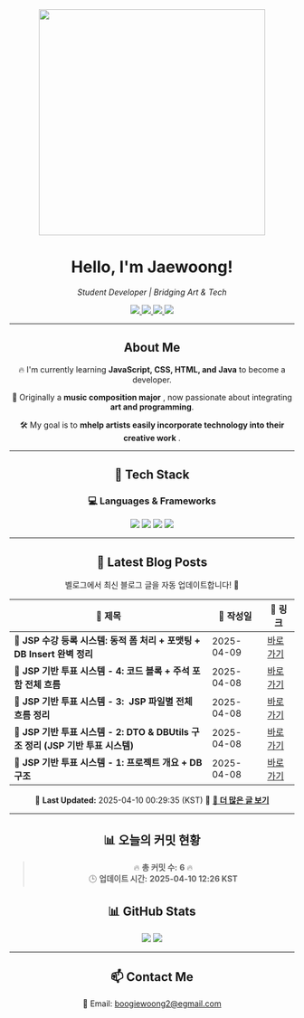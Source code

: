 
<div align="center">
  <img src="https://github.com/Jaewoong-Hwang/Jaewoong-Hwang/blob/main/Character.gif" width="400">
<h1 align="center" font-weight="bold">Hello, I'm Jaewoong! </h1>

<p align="center"><em>Student Developer | Bridging Art & Tech</em></p>

<p align="center">
  <a href="https://github.com/Jaewoong-Hwang">
    <img src="https://img.shields.io/github/followers/Jaewoong-Hwang?label=Follow&style=social" />
  </a>
  <a href="https://velog.io/@mypalebluedot29/posts">
    <img src="https://img.shields.io/badge/Velog-20C997?style=flat-square&logo=velog&logoColor=white"/>
  </a>
  <a href="https://www.youtube.com/@boogiewoong2819">
    <img src="https://img.shields.io/badge/YouTube-FF0000?style=flat-square&logo=youtube&logoColor=white"/>
  </a>
  <a href="https://www.instagram.com/boogie_woong2">
    <img src="https://img.shields.io/badge/Instagram-E4405F?style=flat-square&logo=instagram&logoColor=white"/>
  </a>
</p>

---

## About Me
 <p>🔥 I'm currently learning <strong>JavaScript, CSS, HTML, and Java</strong> to become a developer.</p>
 <p>🎨 Originally a <strong>music composition major</strong> , now passionate about integrating <strong>art and programming</strong>.</p>
 <p>🛠 My goal is to <strong>mhelp artists easily incorporate technology into their creative work</strong> .</p>

---

## 🚀 Tech Stack
### 💻 Languages & Frameworks
<p>
  <img src="https://img.shields.io/badge/JavaScript-F7DF1E?style=for-the-badge&logo=javascript&logoColor=black"/>
  <img src="https://img.shields.io/badge/CSS3-1572B6?style=for-the-badge&logo=css3&logoColor=white"/>
  <img src="https://img.shields.io/badge/HTML5-E34F26?style=for-the-badge&logo=html5&logoColor=white"/>
  <img src="https://img.shields.io/badge/Java-007396?style=for-the-badge&logo=java&logoColor=white"/>
</p>

---



## 📝 Latest Blog Posts
 벨로그에서 최신 블로그 글을 자동 업데이트합니다! 🚀

<!-- BLOG-POST-LIST:START -->
| 📝 제목 | 📅 작성일 | 🔗 링크 |
|---------|------------------|---------|
| **📌 JSP 수강 등록 시스템: 동적 폼 처리 + 포맷팅 + DB Insert 완벽 정리** | 2025-04-09 | [바로가기](https://velog.io/@mypalebluedot29/JSP-수강-등록-시스템-동적-폼-처리-포맷팅-DB-Insert-완벽-정리-jf1te8xk) |
| **📌 JSP 기반 투표 시스템 - 4: 코드 블록 + 주석 포함 전체 흐름** | 2025-04-08 | [바로가기](https://velog.io/@mypalebluedot29/JSP-기반-투표-시스템-4-코드-블록-주석-포함-전체-흐름) |
| **📌 JSP 기반 투표 시스템 - 3:  JSP 파일별 전체 흐름 정리** | 2025-04-08 | [바로가기](https://velog.io/@mypalebluedot29/JSP-기반-투표-시스템-3-JSP-파일별-전체-흐름-정리-jbsc0ln6) |
| **📌 JSP 기반 투표 시스템 - 2: DTO & DBUtils 구조 정리 (JSP 기반 투표 시스템)** | 2025-04-08 | [바로가기](https://velog.io/@mypalebluedot29/JSP-기반-투표-시스템-2-DTO-DBUtils-구조-정리-JSP-기반-투표-시스템) |
| **📌 JSP 기반 투표 시스템 - 1: 프로젝트 개요 + DB 구조** | 2025-04-08 | [바로가기](https://velog.io/@mypalebluedot29/JSP-기반-투표-시스템-1-프로젝트-개요-DB-구조) |

📅 **Last Updated:** 2025-04-10 00:29:35 (KST)
🔗 **[📖 더 많은 글 보기](https://velog.io/@mypalebluedot29)**
<!-- BLOG-POST-LIST:END -->




---








































































































































































































































































































































































































































































## 📊 오늘의 커밋 현황
> 🔥 **총 커밋 수:** **6** 🔥  
> 🕒 **업데이트 시간:** **2025-04-10 12:26 KST**

## 📊 GitHub Stats
<p align="center">
  <img src="https://github-readme-stats.vercel.app/api?username=Jaewoong-Hwang&show_icons=true&theme=tokyonight"/>
  <img src="https://github-readme-streak-stats.herokuapp.com/?user=Jaewoong-Hwang&theme=tokyonight"/>
</p>


---

## 📫 Contact Me
 📧 Email: boogiewoong2@egmail.com 

</div>





